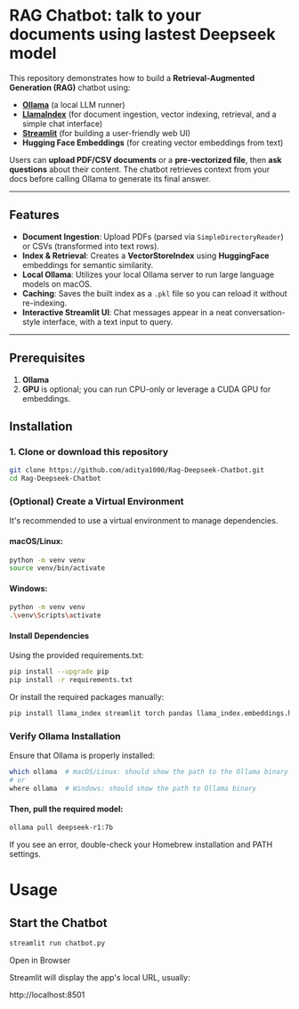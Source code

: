 # RAG Chatbot: talk to your documents using lastest Deepseek model

This repository demonstrates how to build a **Retrieval-Augmented Generation (RAG)** chatbot using:

- **[Ollama](https://github.com/jmorganca/ollama)** (a local LLM runner)
- **[LlamaIndex](https://github.com/jerryjliu/llama_index)** (for document ingestion, vector indexing, retrieval, and a simple chat interface)
- **[Streamlit](https://streamlit.io/)** (for building a user-friendly web UI)
- **Hugging Face Embeddings** (for creating vector embeddings from text)

Users can **upload PDF/CSV documents** or a **pre-vectorized file**, then **ask questions** about their content. The chatbot retrieves context from your docs before calling Ollama to generate its final answer.

---

## Features

- **Document Ingestion**: Upload PDFs (parsed via `SimpleDirectoryReader`) or CSVs (transformed into text rows).
- **Index & Retrieval**: Creates a **VectorStoreIndex** using **HuggingFace** embeddings for semantic similarity.
- **Local Ollama**: Utilizes your local Ollama server to run large language models on macOS.
- **Caching**: Saves the built index as a `.pkl` file so you can reload it without re-indexing.
- **Interactive Streamlit UI**: Chat messages appear in a neat conversation-style interface, with a text input to query.

---

## Prerequisites

1. **Ollama**
2. **GPU** is optional; you can run CPU-only or leverage a CUDA GPU for embeddings.

## Installation

### 1. Clone or download this repository
```bash
git clone https://github.com/aditya1000/Rag-Deepseek-Chatbot.git
cd Rag-Deepseek-Chatbot
```


### (Optional) Create a Virtual Environment
It's recommended to use a virtual environment to manage dependencies.

#### macOS/Linux:
```bash
python -m venv venv
source venv/bin/activate
```

#### Windows:
``` bash
python -m venv venv
.\venv\Scripts\activate
```

#### Install Dependencies
Using the provided requirements.txt:

```bash
pip install --upgrade pip
pip install -r requirements.txt
```

Or install the required packages manually:
```bash
pip install llama_index streamlit torch pandas llama_index.embeddings.huggingface numpy==1.26.4
```


### Verify Ollama Installation
Ensure that Ollama is properly installed:

```bash
which ollama  # macOS/Linux: should show the path to the Ollama binary
# or
where ollama  # Windows: should show the path to Ollama binary
```

#### Then, pull the required model:
```bash
ollama pull deepseek-r1:7b
```

If you see an error, double-check your Homebrew installation and PATH settings.

# Usage

## Start the Chatbot
```bash
streamlit run chatbot.py
```

Open in Browser

Streamlit will display the app's local URL, usually:

http://localhost:8501
